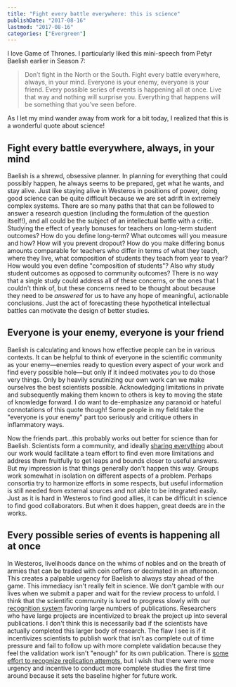 ```yaml
---
title: "Fight every battle everywhere: this is science"
publishDate: "2017-08-16"
lastmod: "2017-08-16"
categories: ["Evergreen"]
---
```


I love Game of Thrones. I particularly liked this mini-speech from Petyr Baelish earlier in Season 7:

> Don’t fight in the North or the South. Fight every battle everywhere, always, in your mind. Everyone is your enemy, everyone is your friend. Every possible series of events is happening all at once. Live that way and nothing will surprise you. Everything that happens will be something that you’ve seen before.

As I let my mind wander away from work for a bit today, I realized that this is a wonderful quote about science!

## Fight every battle everywhere, always, in your mind

Baelish is a shrewd, obsessive planner. In planning for everything that could possibly happen, he always seems to be prepared, get what he wants, and stay alive. Just like staying alive in Westeros in positions of power, doing good science can be quite difficult because we are set adrift in extremely complex systems. There are so many paths that that can be followed to answer a research question (including the formulation of the question itself!), and all could be the subject of an intellectual battle with a critic. Studying the effect of yearly bonuses for teachers on long-term student outcomes? How do you define long-term? What outcomes will you measure and how? How will you prevent dropout? How do you make differing bonus amounts comparable for teachers who differ in terms of what they teach, where they live, what composition of students they teach from year to year? How would you even define "composition of students"? Also why study student outcomes as opposed to community outcomes? There is no way that a single study could address all of these concerns, or the ones that I couldn't think of, but these concerns need to be thought about because they need to be _answered_ for us to have any hope of meaningful, actionable conclusions. Just the act of forecasting these hypothetical intellectual battles can motivate the design of better studies.

## Everyone is your enemy, everyone is your friend

Baelish is calculating and knows how effective people can be in various contexts. It can be helpful to think of everyone in the scientific community as your enemy—enemies ready to question every aspect of your work and find every possible hole—but only if it indeed motivates _you_ to do those very things. Only by heavily scrutinizing our own work can we make ourselves the best scientists possible. Acknowledging limitations in private and subsequently making them known to others is key to moving the state of knowledge forward. I do want to de-emphasize any paranoid or hateful connotations of this quote though! Some people in my field take the "everyone is your enemy" part too seriously and critique others in inflammatory ways.

Now the friends part...this probably works out better for science than for Baelish. Scientists form a community, and ideally [sharing everything](https://simplystatistics.org/2015/12/11/instead-of-research-on-reproducibility-just-do-reproducible-research/) about our work would facilitate a team effort to find even more limitations and address them fruitfully to get leaps and bounds closer to useful answers. But my impression is that things generally don't happen this way. Groups work somewhat in isolation on different aspects of a problem. Perhaps consortia try to harmonize efforts in some respects, but useful information is still needed from external sources and not able to be integrated easily. Just as it is hard in Westeros to find good allies, it can be difficult in science to find good collaborators. But when it does happen, great deeds are in the works.

## Every possible series of events is happening all at once

In Westeros, livelihoods dance on the whims of nobles and on the breath of armies that can be traded with coin coffers or decimated in an afternoon. This creates a palpable urgency for Baelish to always stay ahead of the game. This immediacy isn't really felt in science. We don't gamble with our lives when we submit a paper and wait for the review process to unfold. I think that the scientific community is lured to progress slowly with our [recognition system](http://www.sciencemag.org/news/2015/12/got-just-single-observation-new-journal-will-publish-it) favoring large numbers of publications. Researchers who have large projects are incentivized to break the project up into several publications. I don't think this is necessarily bad if the scientists have actually completed this larger body of research. The flaw I see is if it incentivizes scientists to publish work that isn't as complete out of time pressure and fail to follow up with more complete validation because they feel the validation work isn't "enough" for its own publication. There is [some effort to recognize replication attempts](http://www.sciencemag.org/news/2016/02/if-you-fail-reproduce-another-scientist-s-results-journal-wants-know), but I wish that there were more urgency and incentive to conduct more complete studies the first time around because it sets the baseline higher for future work.
